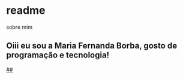 # readme
sobre mim
## Oiii eu sou a Maria Fernanda Borba, gosto de programação e tecnologia!
<div align="center">
  <a href="https://github.com/fehborba">
    </div>
    ##
 
